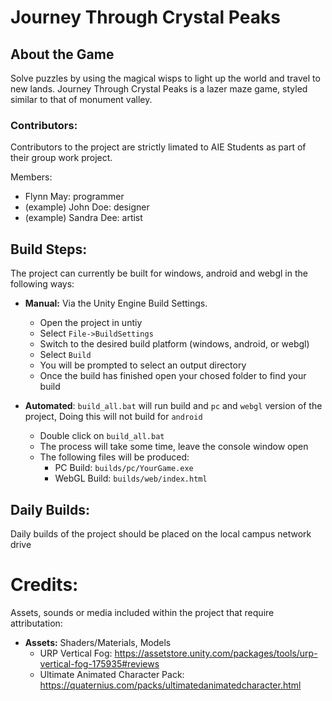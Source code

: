 # Journey Through Crystal Peaks

## About the Game
Solve puzzles by using the magical wisps to light up the world and travel to new lands. Journey Through Crystal Peaks is a lazer maze game, styled similar to that of monument valley. 

### Contributors:
Contributors to the project are strictly limated to AIE Students as part of their group work project.

Members:
 - Flynn May: programmer
 - (example) John Doe: designer
 - (example) Sandra Dee: artist

## Build Steps:
The project can currently be built for windows, android and webgl in the following ways:

* **Manual:** Via the Unity Engine Build Settings.
  * Open the project in untiy
  * Select `File->BuildSettings`
  * Switch to the desired build platform (windows, android, or webgl)
  * Select `Build`
  * You will be prompted to select an output directory
  * Once the build has finished open your chosed folder to find your build

* **Automated**: `build_all.bat` will run build and `pc` and `webgl` version of the project, Doing this will not build for `android`
  * Double click on `build_all.bat`
  * The process will take some time, leave the console window open
  * The following files will be produced:
    * PC Build: `builds/pc/YourGame.exe` 
    * WebGL Build: `builds/web/index.html`

## Daily Builds:
Daily builds of the project should be placed on the local campus network drive



# Credits:
 Assets, sounds or media included within the project that require attributation:
 * **Assets:** Shaders/Materials, Models
   * URP Vertical Fog: https://assetstore.unity.com/packages/tools/urp-vertical-fog-175935#reviews
   * Ultimate Animated Character Pack: https://quaternius.com/packs/ultimatedanimatedcharacter.html
